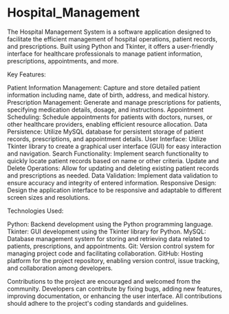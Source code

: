 # Hospital_Management
The Hospital Management System is a software application designed to facilitate the efficient management of hospital operations, patient records, and prescriptions. Built using Python and Tkinter, it offers a user-friendly interface for healthcare professionals to manage patient information, prescriptions, appointments, and more.

Key Features:

Patient Information Management: Capture and store detailed patient information including name, date of birth, address, and medical history.
Prescription Management: Generate and manage prescriptions for patients, specifying medication details, dosage, and instructions.
Appointment Scheduling: Schedule appointments for patients with doctors, nurses, or other healthcare providers, enabling efficient resource allocation.
Data Persistence: Utilize MySQL database for persistent storage of patient records, prescriptions, and appointment details.
User Interface: Utilize Tkinter library to create a graphical user interface (GUI) for easy interaction and navigation.
Search Functionality: Implement search functionality to quickly locate patient records based on name or other criteria.
Update and Delete Operations: Allow for updating and deleting existing patient records and prescriptions as needed.
Data Validation: Implement data validation to ensure accuracy and integrity of entered information.
Responsive Design: Design the application interface to be responsive and adaptable to different screen sizes and resolutions.

Technologies Used:

Python: Backend development using the Python programming language.
Tkinter: GUI development using the Tkinter library for Python.
MySQL: Database management system for storing and retrieving data related to patients, prescriptions, and appointments.
Git: Version control system for managing project code and facilitating collaboration.
GitHub: Hosting platform for the project repository, enabling version control, issue tracking, and collaboration among developers.

Contributions to the project are encouraged and welcomed from the community. Developers can contribute by fixing bugs, adding new features, improving documentation, or enhancing the user interface. All contributions should adhere to the project's coding standards and guidelines.
